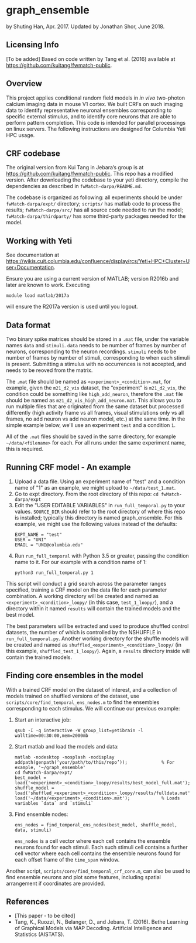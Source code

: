 graph_ensemble
==============

by Shuting Han, Apr. 2017. Updated by Jonathan Shor, June 2018.

Licensing Info
--------------
[To be added]
Based on code written by Tang et al. (2016) available at https://github.com/kuitang/fwmatch-public.

Overview
--------
This project applies conditional random field models in _in vivo_ two-photon calcium imaging data in mouse V1 cortex. We built CRFs on such imaging data to identify representative neuronal ensembles corresponding to specific external stimulus, and to identify core neurons that are able to perform pattern completion.
This code is intended for parallel processings on linux servers. The following instructions are designed for Columbia Yeti HPC usage.

## CRF codebase
The original version from Kui Tang in Jebara’s group is at https://github.com/kuitang/fwmatch-public.
This repo has a modified version.
After downloading the codebase to your yeti directory, compile the dependencies as described in `fwMatch-darpa/README.md`.

The codebase is organized as following: all experiments should be under `fwMatch-darpa/expt/` directory; `scripts/` has matlab code to process the results; `fwMatch-darpa/src/` has all source code needed to run the model; `fwMatch-darpa/thirdparty/` has some third-party packages needed for the model.

## Working with Yeti
See documentation at https://wikis.cuit.columbia.edu/confluence/display/rcs/Yeti+HPC+Cluster+User+Documentation.

Ensure you are using a current version of MATLAB; version R2016b and later are known to work.
Executing
```
module load matlab/2017a
```
will ensure the R2017a version is used until you logout.

## Data format
Two binary spike matrices should be stored in a `.mat` file, under the variable names `data` and `stimuli`.
`data` needs to be number of frames by number of neurons, corresponding to the neuron recordings.
`stimuli` needs to be number of frames by number of stimuli, corresponding to when each stimuli is present.
Submitting a stimulus with no occurrences is not accepted, and needs to be reoved from the matrix.

The `.mat` file should be named as `<experiment>_<condition>.mat`, for example, given the `m21_d2_vis` dataset, the “experiment” is `m21_d2_vis`, the condition could be something like `high_add_neuron`, therefore the `.mat` file should be named as `m21_d2_vis_high_add_neuron.mat`.
This allows you to run multiple files that are originated from the same dataset but processed differently (high activity frame vs all frames, visual stimulations only vs all frames, no add neuron vs add neuron model, etc.) at the same time.
In the simple example below, we'll use an experiment `test` and a condition `1`.

All of the `.mat` files should be saved in the same directory, for example `~/data/<filename>` for each.
For all runs under the same experiment name, this is required.

## Running CRF model - An example
1. Upload a data file. Using an experiment name of "test" and a condition name of "1" as an example, we might upload to `~/data/test_1.mat`.
2. Go to expt directory. From the root directory of this repo: `cd fwMatch-darpa/expt`
3. Edit the "USER EDITABLE VARIABLES" in `run_full_temporal.py` to your values.
   `SOURCE_DIR` should refer to the root directory of where this repo is installed; typically this directory is named graph_ensemble.
   For this example, we might use the following values instead of the defaults:
   ```
   EXPT_NAME = "test"
   USER = "UNI"
   EMAIL = "UNI@columbia.edu"
   ```
4. Run `run_full_temporal` with Python 3.5 or greater, passing the condition name to it. For our example with a condition name of 1:
   ```
   python3 run_full_temporal.py 1
   ```

This script will conduct a grid search across the parameter ranges specified, training a CRF model on the data file for each parameter combination.
A working directory will be created and named as `<experiment>_<condition>_loopy/` (in this case, `test_1_loopy/`), and a directory within it named `results` will contain the trained models and the best model.

The best parameters will be extracted and used to produce shuffled control datasets, the number of which is controlled by the NSHUFFLE in `run_full_temporal.py`.
Another working directory for the shuffle models will be created and named as `shuffled_<experiment>_<condition>_loopy/` (in this example, `shuffled_test_1_loopy/`).
Again, a `results` directory inside will contain the trained models.


## Finding core ensembles in the model
With a trained CRF model on the dataset of interest, and a collection of models trained on shuffled versions of the dataset, use `scripts/core/find_temporal_ens_nodes.m` to find the ensembles corresponding to each stimulus.
We will continue our previous example:

1. Start an interactive job:
   ```
   qsub -I -q interactive -W group_list=yetibrain -l walltime=00:30:00,mem=2000mb
   ```
2. Start matlab and load the models and data:
   ```
   matlab -nodesktop -nosplash -nodisplay
   addpath(genpath(‘your/path/to/this/repo’));             % For example, '~/graph_ensemble'
   cd fwMatch-darpa/expt/
   best_model = load('<experiment>_<condition>_loopy/results/best_model_full.mat');
   shuffle_model = load('shuffled_<experiment>_<condition>_loopy/results/fulldata.mat');
   load('~/data/<experiment>_<condition>.mat');            % Loads variables `data` and `stimuli`
   ```
3. Find ensemble nodes:
   ```
   ens_nodes = find_temporal_ens_nodes(best_model, shuffle_model, data, stimuli)
   ```
   `ens_nodes` is a cell vector where each cell contains the ensemble neurons found for each stimuli.
   Each such stimuli cell contains a further cell vector where each cell contains the ensemble neurons found for each offset frame of the `time_span` window.

Another script, `scripts/core/find_temporal_crf_core.m`, can also be used to find ensemble neurons and plot some features, including spatial arrangement if coordinates are provided.

## References
* [This paper - to be cited]
* Tang, K., Ruozzi, N., Belanger, D., and Jebara, T. (2016). Bethe Learning of Graphical Models via MAP Decoding. Artificial Intelligence and Statistics (AISTATS).
